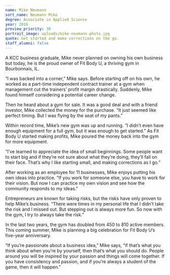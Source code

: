 ```yaml
---
name: Mike Neumann
sort_name: Neumann Mike
degree: Associate in Applied Science
year: 2016
preview_priority: 30
portrait_image: uploads/mike-neumann-photo.jpg
quote: Get started and make corrections on the go.
staff_alumni: false
---
```


A KCC business graduate, Mike never planned on owning his own business but today, he is the proud owner of Fit Body U, a thriving gym in Bourbonnais, IL.

“I was backed into a corner,” Mike says. Before starting off on his own, he worked as a part-time independent contract trainer at a gym when management cut the trainers’ profit margin drastically. Suddenly, Mike found himself considering a potential career change.

Then he heard about a gym for sale. It was a good deal and with a friend investor, Mike collected the money for the purchase. “It just seemed like perfect timing. But I was flying by the seat of my pants.”

Within record time, Mike’s new gym was up and running. “I didn’t even have enough equipment for a full gym, but it was enough to get started.” As Fit Body U started making profits, Mike poured the money back into the gym for more equipment.

“I’ve learned to appreciate the idea of small beginnings. Some people want to start big and if they’re not sure about what they’re doing, they’ll fall on their face. That’s why I like starting small, and making corrections as I go.”

After working as an employee for 11 businesses, Mike enjoys putting his own ideas into practice. “If you work for someone else, you have to work for their vision. But now I can practice my own vision and see how the community responds to my ideas.”

Entrepreneurs are known for taking risks, but the risks have only proven to help Mike’s business. “There were times in my personal life that I didn’t take the risk and I missed out. But stepping out is always more fun. So now with the gym, I try to always take the risk.”

In the last two years, the gym has doubled from 450 to 810 active members. This coming summer, Mike is planning a big celebration for Fit Body U’s five-year anniversary.

“If you’re passionate about a business idea,” Mike says, “if that’s what you think about when you’re by yourself, then that’s what you should do. People around you will be inspired by your passion and things will come together. If you have consistency and passion, and if you’re always a student of the game, then it will happen.”
